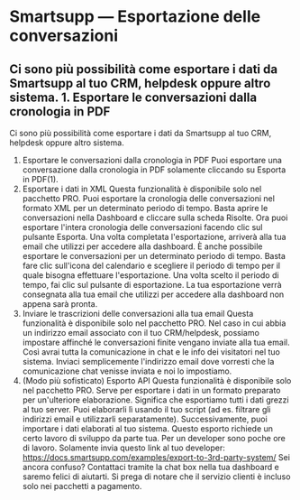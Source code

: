 # Smartsupp — Esportazione delle conversazioni
## Ci sono più possibilità come esportare i dati da Smartsupp al tuo CRM, helpdesk oppure altro sistema. 1. Esportare le conversazioni dalla cronologia in PDF
Ci sono più possibilità come esportare i dati da Smartsupp al tuo CRM, helpdesk oppure altro sistema.
1. Esportare le conversazioni dalla cronologia in PDF 
Puoi esportare una conversazione dalla cronologia in PDF solamente cliccando su Esporta in PDF(1).
2. Esportare i dati in XML 
Questa funzionalità è disponibile solo nel pacchetto PRO.
Puoi esportare la cronologia delle conversazioni nel formato XML per un determinato periodo di tempo. Basta aprire le conversazioni nella Dashboard e cliccare sulla scheda Risolte. Ora puoi esportare l'intera cronologia delle conversazioni facendo clic sul pulsante Esporta. Una volta completata l'esportazione, arriverà alla tua email che utilizzi per accedere alla dashboard.
È anche possibile esportare le conversazioni per un determinato periodo di tempo. Basta fare clic sull'icona del calendario e scegliere il periodo di tempo per il quale bisogna effettuare l'esportazione. Una volta scelto il periodo di tempo, fai clic sul pulsante di esportazione. La tua esportazione verrà consegnata alla tua email che utilizzi per accedere alla dashboard non appena sarà pronta.
3. Inviare le trascrizioni delle conversazioni alla tua email
Questa funzionalità è disponibile solo nel pacchetto PRO.
Nel caso in cui abbia un indirizzo email associato con il tuo CRM/helpdesk, possiamo impostare affinché le conversazioni finite vengano inviate alla tua email. Così avrai tutta la comunicazione in chat e le info dei visitatori nel tuo sistema. Inviaci semplicemente l'indirizzo email dove vorresti che la comunicazione chat venisse inviata e noi lo impostiamo.
4. (Modo più sofisticato) Esporto API 
Questa funzionalità è disponibile solo nel pacchetto PRO.
Serve per esportare i dati in un formato preparato per un'ulteriore elaborazione. Significa che esportiamo tutti i dati grezzi al tuo server. Puoi elaborarli lì usando il tuo script (ad es. filtrare gli indirizzi email e utilizzarli separatamente). Successivamente, puoi importare i dati elaborati al tuo sistema. Questo esporto richiede un certo lavoro di sviluppo da parte tua. Per un developer sono poche ore di lavoro. Solamente invia questo link al tuo developer:
https://docs.smartsupp.com/examples/export-to-3rd-party-system/
Sei ancora confuso? Contattaci tramite la chat box nella tua dashboard e saremo felici di aiutarti. Si prega di notare che il servizio clienti è incluso solo nei pacchetti a pagamento.

